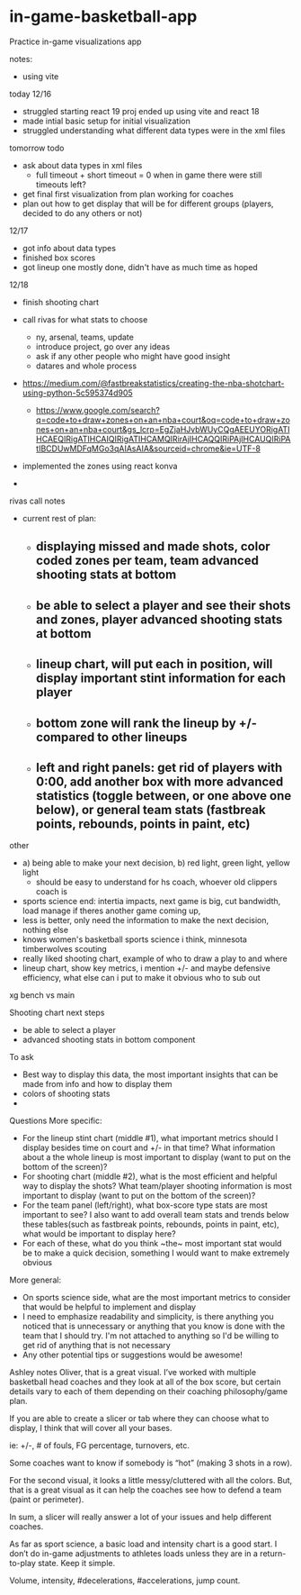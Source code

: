 # in-game-basketball-app
Practice in-game visualizations app




notes:
- using vite


today 12/16
- struggled starting react 19 proj ended up using vite and react 18
- made intial basic setup for initial visualization
- struggled understanding what different data types were in the xml files 

tomorrow todo
- ask about data types in xml files
  - full timeout + short timeout = 0 when in game there were still timeouts left?
- get final first visualization from plan working for coaches
- plan out how to get display that will be for different groups (players, decided to do any others or not)

12/17
- got info about data types
- finished box scores
- got lineup one mostly done, didn't have as much time as hoped

12/18
- finish shooting chart
- call rivas for what stats to choose
    - ny, arsenal, teams, update
    - introduce project, go over any ideas
    - ask if any other people who might have good insight
    - datares and whole process

- https://medium.com/@fastbreakstatistics/creating-the-nba-shotchart-using-python-5c595374d905
    - https://www.google.com/search?q=code+to+draw+zones+on+an+nba+court&oq=code+to+draw+zones+on+an+nba+court&gs_lcrp=EgZjaHJvbWUyCQgAEEUYORigATIHCAEQIRigATIHCAIQIRigATIHCAMQIRirAjIHCAQQIRiPAjIHCAUQIRiPAtIBCDUwMDFqMGo3qAIAsAIA&sourceid=chrome&ie=UTF-8
- implemented the zones using react konva
- 

rivas call notes
- current rest of plan:
    - displaying missed and made shots, color coded zones per team, team advanced shooting stats at bottom
        - 
    - be able to select a player and see their shots and zones, player advanced shooting stats at bottom
        - 
    - lineup chart, will put each in position, will display important stint information for each player
        - 
    - bottom zone will rank the lineup by +/- compared to other lineups
        - 
    - left and right panels: get rid of players with 0:00, add another box with more advanced statistics (toggle between, or one above one below), or general team stats (fastbreak points, rebounds, points in paint, etc)
        -    



other
- a) being able to make your next decision, b) red light, green light, yellow light
    - should be easy to understand for hs coach, whoever old clippers coach is
- sports science end: intertia impacts, next game is big, cut bandwidth, load manage if theres another game coming up, 
- less is better, only need the information to make the next decision, nothing else
- knows women's basketball sports science i think, minnesota timberwolves scouting
- really liked shooting chart, example of who to draw a play to and where
- lineup chart, show key metrics, i mention +/- and maybe defensive efficiency, what else can i put to make it obvious who to sub out


xg bench vs main 



Shooting chart next steps
- be able to select a player
- advanced shooting stats in bottom component


To ask
- Best way to display this data, the most important insights that can be made from info and how to display them
- colors of shooting stats
- 


Questions
More specific:
- For the lineup stint chart (middle #1), what important metrics should I display besides time on court and +/- in that time? What information about a the whole lineup is most important to display (want to put on the bottom of the screen)?
- For shooting chart (middle #2), what is the most efficient and helpful way to display the shots? What team/player shooting information is most important to display (want to put on the bottom of the screen)?
- For the team panel (left/right), what box-score type stats are most important to see? I also want to add overall team stats and trends below these tables(such as fastbreak points, rebounds, points in paint, etc), what would be important to display here?
- For each of these, what do you think ~the~ most important stat would be to make a quick decision, something I would want to make extremely obvious

More general:
- On sports science side, what are the most important metrics to consider that would be helpful to implement and display
- I need to emphasize readability and simplicity, is there anything you noticed that is unnecessary or anything that you know is done with the team that I should try. I'm not attached to anything so I'd be willing to get rid of anything that is not necessary
- Any other potential tips or suggestions would be awesome!



Ashley notes
Oliver, that is a great visual. I’ve worked with multiple basketball head coaches and they look at all of the box score, but certain details vary to each of them depending on their coaching philosophy/game plan. 

If you are able to create a slicer or tab where they can choose what to display, I think that will cover all your bases. 


ie: +/-, # of fouls, FG percentage, turnovers, etc. 

Some coaches want to know if somebody is “hot” (making 3 shots in a row). 


For the second visual, it looks a little messy/cluttered with all the colors. But, that is a great visual as it can help the coaches see how to defend a team (paint or perimeter). 

In sum, a slicer will really answer a lot of your issues and help different coaches. 


As far as sport science, a basic load and intensity chart is a good start. I don’t do in-game adjustments to athletes loads unless they are in a return-to-play state. Keep it simple. 

Volume, intensity, #decelerations, #accelerations, jump count. 